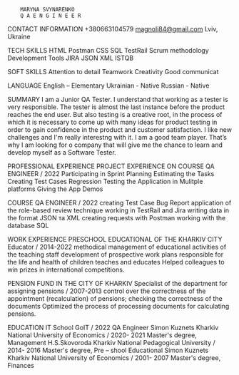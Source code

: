 		MARYNA SVYNARENKO
		Q A E N G I N E E R
CONTACT
INFORMATION
+380663104579
magnoli84@gmail.com
Lviv, Ukraine

TECH SKILLS
HTML Postman CSS SQL TestRail Scrum methodology
Development Tools JIRA JSON XML ISTQB

SOFT SKILLS
Attention to detail  Teamwork Creativity Good communicat

LANGUAGE
English – Elementary Ukrainian - Native Russian - Native

SUMMARY
I am a Junior QA Tester. I understand that working as a tester is very responsible. The tester is almost the last instance before the product reaches the end user. But also testing is a creative root, in the process of which it is necessary to come up with many ideas for product testing in order to gain confidence in the product and customer satisfaction. I like new challenges and I'm really interestng with it. I am a good team player. That’s why I am looking for o company that will give me the chance to learn and develop myself as a Software Tester.

PROFESSIONAL EXPERIENCE
PROJECT EXPERIENCE ON COURSE QA ENGINEER / 2022
Participating in Sprint Planning Estimating the Tasks
Creating Test Cases
Regression
Testing the Application in Mulitple platforms
Giving the App Demos

COURSE QA ENGINEER / 2022
creating Test Case  Bug Report
application of the role-based review technique
working in TestRail and Jira
writing data in the format JSON та XML
creating requests with Postman
working with the database SQL

WORK EXPERIENCE
PRESCHOOL EDUCATIONAL OF THE KHARKIV CITY
Educator / 2014-2022
methodical management of educational activities of the teaching staff
development of prospective work plans
responsible for the life and health of children
teaches and educates
Нelped colleagues to win prizes in international competitions.

PENSION FUND IN THE CITY OF KHARKIV
Specialist of the department for assigning pensions / 2007-2013
control over the correctness of the appointment (recalculation) of pensions;
checking the correctness of the documents
Оptimized the process of processing documents for calculating pensions.

EDUCATION
IT School GoIT / 2022
QA Engineer
Simon Kuznets Kharkiv National University of Economics / 2020- 2021
Master's degree, Management
H.S.Skovoroda Kharkiv National Pedagogical University / 2014- 2016
Master's degree, Pre – shool Educational
Simon Kuznets Kharkiv National University of Economics / 2001- 2007
Master's degree, Finances
